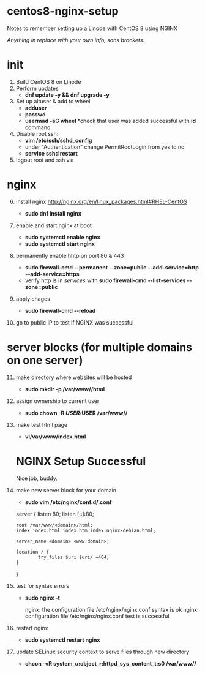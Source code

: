 # centos8-nginx-setup
Notes to remember setting up a Linode with CentOS 8 using NGINX

*Anything in <brackets> replace with your own info, sans brackets.*
    
# init

1. Build CentOS 8 on Linode
2. Perform updates
    - **dnf update -y && dnf upgrade -y**
3. Set up altuser & add to wheel
    - **adduser <altuser>**
    - **passwd <altuser>**
    - **usermad -aG wheel <altuser>**
    *check that user was added successful with **id <altuser>** command
4. Disable root ssh:
    - **vim /etc/ssh/sshd_config**
    - under "Authentication" change PermitRootLogin from yes to no
    - **service sshd restart**
5. logout root and ssh via <altuser>

# nginx

6. install nginx
    http://nginx.org/en/linux_packages.html#RHEL-CentOS
    
    - **sudo dnf install nginx**
7. enable and start nginx at boot
    - **sudo systemctl enable nginx**
    - **sudo systemctl start nginx**
8. permanently enable hhtp on port 80 & 443
    - **sudo firewall-cmd --permanent --zone=public --add-service=http --add-service=https**
    - verify http is in *services* with **sudo firewall-cmd --list-services --zone=public**
9. apply chages
    - **sudo firewall-cmd --reload**
10. go to public IP to test if NGINX was successful

# server blocks (for multiple domains on one server)

11. make directory where websites will be hosted
    - **sudo mkdir -p /var/www/<domain>/html**
12. assign ownership to current user
    - **sudo chown -R $USER:$USER /var/www/<domain>/**
13. make test html page
    - **vi/var/www/<domain>index.html**
    
    <html>
        <head>
            <title>NGINX Test Page</title>
        </head>
        <body>
            <h1>NGINX Setup Successful</h1>
                <p>Nice job, buddy.</p>
        </body>
    </html>
14. make new server block for your domain
    - **sudo vim /etc/nginx/conf.d/<domain>.conf**
    
    server {
        listen 80;
        listen [::]:80;

        root /var/www/<domain>/html;
        index index.html index.htm index.nginx-debian.html;

        server_name <domain> <www.domain>;

        location / {
                try_files $uri $uri/ =404;
        }
    }
15. test for syntax errors
    - **sudo nginx -t**

        nginx: the configuration file /etc/nginx/nginx.conf syntax is ok
        nginx: configuration file /etc/nginx/nginx.conf test is successful

16. restart nginx
    - **sudo systemctl restart nginx**
17. update SELinux security context to serve files through new directory
    - **chcon -vR system_u:object_r:httpd_sys_content_t:s0 /var/www/<domain>/**



